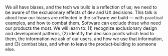 We all have biases, and the tech we build is a reflection of us; we need to be aware of the exclusionary effects of dev and UX decisions. This talk is about how our biases are reflected in the software we build — with practical examples, and how to combat them. Software can exclude those who need our products the most. We will learn to: (1) recognize exclusionary design and development patterns, (2) identify the decision points which lead to them, the information we ask of our users, and how we use that information, and (3) combat bias, and when to leave the product-building to someone else.
